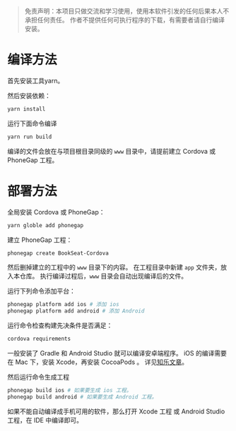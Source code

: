 > 免责声明：本项目只做交流和学习使用，使用本软件引发的任何后果本人不承担任何责任。
作者不提供任何可执行程序的下载，有需要者请自行编译安装。

# 编译方法

首先安装工具yarn。

然后安装依赖：

``` bash
yarn install
```

运行下面命令编译

``` bash
yarn run build
```

编译的文件会放在与项目根目录同级的 `www` 目录中，请提前建立 Cordova 或 PhoneGap 工程。

# 部署方法

全局安装 Cordova 或 PhoneGap：

``` bash
yarn globle add phonegap
```

建立 PhoneGap 工程：

``` bash
phonegap create BookSeat-Cordova
```

然后删掉建立的工程中的 `www` 目录下的内容。
在工程目录中新建 `app` 文件夹，放入本仓库。
执行编译过程后，`www` 目录会自动出现编译后的文件。

运行下列命令添加平台：

``` bash
phonegap platform add ios # 添加 ios
phonegap platform add android # 添加 Android
```

运行命令检查构建先决条件是否满足：

``` bash
cordova requirements
```

一般安装了 Gradle 和 Android Studio 就可以编译安卓端程序。
iOS 的编译需要在 Mac 下，安装 Xcode，再安装 CocoaPods 。
详见[知乐文章][zhile-page]。

然后运行命令生成工程

``` bash
phonegap build ios # 如果要生成 ios 工程。
phonegap build android # 如果要生成 Android 工程。
```

如果不能自动编译成手机可用的软件，那么打开 Xcode 工程
或 Android Studio 工程，在 IDE 中编译即可。

[zhile-page]:https://www.zhile.name/115.html
